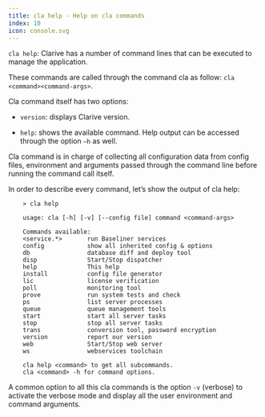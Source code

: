 ```yaml
---
title: cla help - Help on cla commands
index: 10
icon: console.svg
---
```


`cla help`: Clarive has a number of command lines that can be executed to manage the application.

These commands are called through the command cla as follow: `cla <command><command-args>`.

Cla command itself has two options:

- `version`: displays Clarive version.

- `help`: shows the available command. Help output can be accessed through the option `–h` as well. 

Cla command is in charge of collecting all configuration data from config files, environment and arguments passed through the command line before running the command call itself.

In order to describe every command, let’s show the output of cla help:

        > cla help

        usage: cla [-h] [-v] [--config file] command <command-args>

        Commands available:
        <service.*>       run Baseliner services
        config            show all inherited config & options
        db                database diff and deploy tool
        disp              Start/Stop dispatcher
        help              This help
        install           config file generator
        lic               license verification
        poll              monitoring tool
        prove             run system tests and check
        ps                list server processes
        queue             queue management tools
        start             start all server tasks
        stop              stop all server tasks
        trans             conversion tool, password encryption
        version           report our version
        web               Start/Stop web server
        ws                webservices toolchain

        cla help <command> to get all subcommands.
        cla <command> -h for command options.

A common option to all this cla commands is the option `-v` (verbose) to activate the verbose mode and display all the user environment and command arguments.
